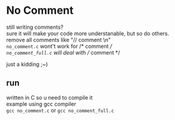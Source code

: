 # No Comment
still writing comments?  
sure it will make your code more understanable, but so do others.  
remove all comments like "// comment \n"  
`no_comment.c` wont't work for /* comment */  
`no_comment_full.c` will deal with /* comment */  
  
just a kidding ;~)  
  
## run
written in C so u need to compile it  
example using gcc compiler  
`gcc no_comment.c`
or
`gcc no_comment_full.c`